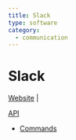 ```yaml
---
title: Slack
type: software
category:
  - communication
---
```

# Slack

[Website]() | 

[API](https://api.slack.com/docs)

- [Commands](https://api.slack.com/automation/cli/commands)